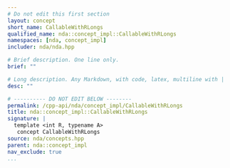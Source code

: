 ```yaml
---
# Do not edit this first section
layout: concept
short_name: CallableWithRLongs
qualified_name: nda::concept_impl::CallableWithRLongs
namespaces: [nda, concept_impl]
includer: nda/nda.hpp

# Brief description. One line only.
brief: ""

# Long description. Any Markdown, with code, latex, multiline with |
desc: ""

# ---------- DO NOT EDIT BELOW --------
permalink: /cpp-api/nda/concept_impl/CallableWithRLongs
title: nda::concept_impl::CallableWithRLongs
signature: |
  template <int R, typename A>
   concept CallableWithRLongs
source: nda/concepts.hpp
parent: nda::concept_impl
nav_exclude: true
...
```


